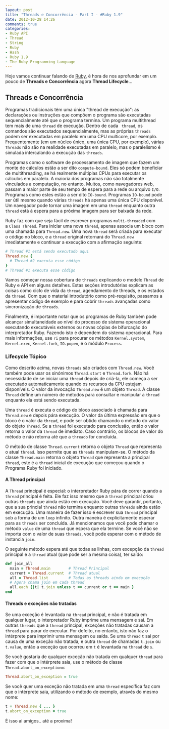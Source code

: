 ```yaml
---
layout: post
title: "Threads e Concorrência - Part I - #Ruby 1.9"
date: 2012-10-28 14:26
comments: true
categories: 
- Ruby API
- Thread
- String
- Ruby
- Hash
- Ruby 1.9
- The Ruby Programming Language
---
```


Hoje vamos continuar falando de [Ruby](http://www.ruby-doc.org/core-1.9.3/), é hora de nos aprofundar em um pouco de **Threads e Concorrência** agora **Thread Lifecycle**...

## Threads e Concorrência
<!-- more -->
Programas tradicionais têm uma única "thread de execução": as declarações ou instruções que compõem o programa são executadas
sequencialmente até que o programa termina. Um programa multithread tem mais de uma `thread` de execução. Dentro de cada `
thread`, os comandos são executados sequencialmente, mas as próprias `threads` podem ser executadas em paralelo em uma 
CPU multicore, por exemplo. Frequentemente (em um núcleo único, uma única CPU, por exemplo), várias `Threads` não são na
realidade executadas em paralelo, mas o paralelismo é simulada intercalando a execução das `threads`.

Programas como o software de processamento de imagem que fazem um monte de cálculos estão a ser dito `compute-bound`. Eles só
podem beneficiar de multithreading, se há realmente múltiplas CPUs para executar os cálculos em paralelo. A maioria dos 
programas não são totalmente vinculados a computação, no entanto. Muitos, como navegadores web, passam a maior parte de seu
tempo de espera para a rede ou arquivo `I/O`. Programas como estes estão a ser dito `IO-bound`. Programas `IO-bound` pode ser
útil mesmo quando várias `threads` há apenas uma única CPU disponível. Um navegador pode tornar uma imagem em uma `thread`
enquanto outra `thread` está à espera para a próxima imagem para ser baixada da rede.

Ruby faz com que seja fácil de escrever programas `multi-threaded` com a `Class Thread`. Para iniciar uma nova `thread`, 
apenas associa um bloco com uma chamada para `Thread.new`. Uma nova `thread` será criada para executar o código no bloco, e a
`thread` original retornará do `Thread.new` imediatamente e continuar a execução com a afirmação seguinte:

```ruby Iniciando um thread
# Thread #1 está sendo executado aqui
Thread.new {
  # Thread #2 executa esse código
}
# Thread #1 executa esse código
```

Vamos começar nossa cobertura de `threads` explicando o modelo `Thread` de Ruby e API em alguns detalhes. Estas seções
introdutórias explicam as coisas como ciclo de vida da `thread`, agendamento de threads, e os estados da `thread`. Com que o 
material introdutório como pré-requisito, passamos a apresentar código de exemplo e para cobrir `threads` avançadas como 
sincronização de `threads`.

Finalmente, é importante notar que os programas de Ruby também pode alcançar simultaneidade ao nível do processo de sistema
operacional executando executáveis externos ​​ou novas cópias de bifurcação do interpretador Ruby. Fazendo isto é dependem do 
sistema operacional. Para mais informações, use `ri` para procurar os métodos `Kernel.system`, `Kernel.exec`, `Kernel.fork`, 
`IO.popen`, e o módulo `Process`.

### Lifecycle Tópico

Como descrito acima, novas `threads` são criados com `Thread.new`. Você também pode usar os sinónimos `Thread.start` e 
`Thread.fork`. Não há necessidade de se iniciar uma `thread` depois de criá-la, ele começa a ser executado automaticamente 
quando os recursos da CPU estejam disponíveis. O valor da invocação `Thread.new` é um objeto `Thread`. A classe `Thread` 
define um número de métodos para consultar e manipular a `thread` enquanto ela está sendo executada.

Uma `thread` é executa o código do bloco associado à chamada para `Thread.new` e depois pára execução. O valor da última
expressão em que o bloco é o valor da `thread`, e pode ser obtido chamando o método do valor do objeto `Thread`. Se a `thread`
foi executado para conclusão, então o valor retorna o valor da `thread` de imediato. Caso contrário, os blocos de valor do
método e não retorna até que a `threado` for concluída.

O método de classe `Thread.current` retorna o objeto `Thread` que representa o atual `thread`. Isso permite que as `threads` 
manipulam-se. O método da classe `Thread.main` retorna o objeto `Thread` que representa a principal `thread`, este é a 
`thread` inicial de execução que começou quando o Programa Ruby foi iniciado.

#### A Thread principal

A `Thread` principal é especial: o interpretador Ruby pára de correr quando a `thread` principal é feita. Ele faz isso mesmo
que a `thread` principal criou outras `threads` que ainda estão em execução. Você deve garantir, portanto, que a sua princial 
`thread` não termina enquanto outras `threads` ainda estão em execução. Uma maneira de fazer isso é escrever sua `thread`
principal sob a forma de um `loop` infinito. Outra maneira é explicitamente esperar para as `threads` ser concluída. Já 
mencionamos que você pode chamar o método `value` de uma `thread` que espera que ela termine. Se você não se importa com o
valor de suas `threads`, você pode esperar com o método de instancia `join`.

O seguinte método espera até que todas as linhas, com excepção da `thread` principal e a `thread` atual (que pode ser a mesma
coisa), ter saído:

``` ruby Thread Principal
def join_all
  main = Thread.main        # Thread Principal
  current = Thread.current  # Thread atual
  all = Thread.list         # Todas as threads ainda em execução
  # Agora chama join em cada thread
  all.each {|t| t.join unless t == current or t == main }
end
```

#### Threads e exceções não tratadas

Se uma exceção é levantada na `thread` principal, e não é tratada em qualquer lugar, o interpretador Ruby imprime uma 
mensagem e sai. Em outras `threads` que a `thread` principal, exceções não tratadas causam a `thread` para parar de executar.
Por defeito, no entanto, isto não faz o intérprete para imprimir uma mensagem ou saída. Se uma `thread` `t` sai por causa de
uma exceção não tratada, e outra `thread` de chamadas `t.join` ou `t.value`, então a exceção que ocorreu em `t` é levantada
na `thread` de `s`.

Se você gostaria de qualquer exceção não tratada em qualquer `thread` para fazer com que o intérprete saia, use o método de
classe ` Thread.abort_on_exception=`:

```ruby Thread
Thread.abort_on_exception = true
```

Se você quer uma exceção não tratada em uma `thread` específica faz com que o intérprete saia, utilizando o método de
exemplo, através do mesmo nome:

```ruby Thread abort
t = Thread.new { ... }
t.abort_on_exception = true
```

É isso ai amigos.. até a proxima!
